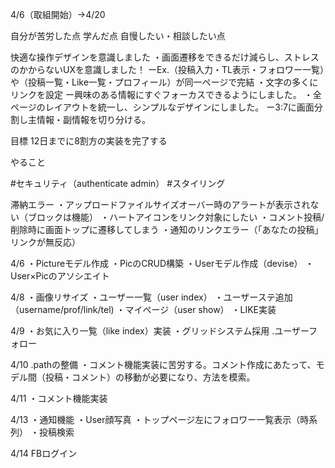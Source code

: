 4/6（取組開始）→4/20

自分が苦労した点
学んだ点
自慢したい・相談したい点

快適な操作デザインを意識しました
・画面遷移をできるだけ減らし、ストレスのかからないUXを意識しました！
ーEx.（投稿入力・TL表示・フォロワー一覧）や（投稿一覧・Like一覧・プロフィール）が同一ページで完結
・文字の多くにリンクを設定
ー興味のある情報にすぐフォーカスできるようにしました。
・全ページのレイアウトを統一し、シンプルなデザインにしました。
ー3:7に画面分割し主情報・副情報を切り分ける。

目標
12日までに8割方の実装を完了する

やること

#セキュリティ（authenticate admin）
#スタイリング



滞納エラー
・アップロードファイルサイズオーバー時のアラートが表示されない（ブロックは機能）
・ハートアイコンをリンク対象にしたい
・コメント投稿/削除時に画面トップに遷移してしまう
・通知のリンクエラー（「あなたの投稿」リンクが無反応）

4/6
・Pictureモデル作成
・PicのCRUD構築
・Userモデル作成（devise）
・User×Picのアソシエイト

4/8
・画像リサイズ
・ユーザー一覧（user index）
・ユーザーステ追加（username/prof/link/tel)
・マイページ（user show）
・LIKE実装

4/9
・お気に入り一覧（like index）実装
・グリッドシステム採用
.ユーザーフォロー

4/10
.pathの整備
・コメント機能実装に苦労する。コメント作成にあたって、モデル間（投稿・コメント）の移動が必要になり、方法を模索。

4/11
・コメント機能実装

4/13
・通知機能
・User顔写真
・トップページ左にフォロワー一覧表示（時系列）
・投稿検索

4/14
FBログイン


